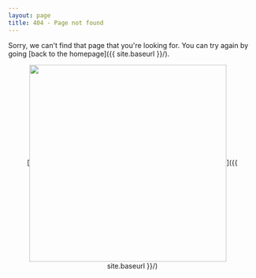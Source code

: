 ```yaml
---
layout: page
title: 404 - Page not found
---
```


Sorry, we can't find that page that you're looking for. You can try again by going [back to the homepage]({{ site.baseurl }}/).
<p align="center"> 
[<img  align="center" src="{{ site.baseurl }}/images/404.gif" style="width: 400px;"/>]({{ site.baseurl }}/)
</p>
